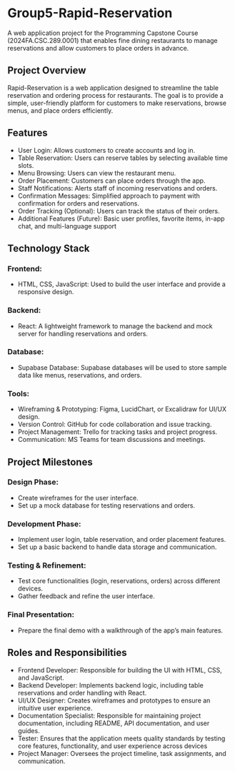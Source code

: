 # Group5-Rapid-Reservation
A web application project for the Programming Capstone Course (2024FA.CSC.289.0001) that enables fine dining restaurants to manage reservations and allow customers to place orders in advance.
## Project Overview
Rapid-Reservation is a web application designed to streamline the table reservation and ordering process for restaurants. The goal is to provide a simple, user-friendly platform for customers to make reservations, browse menus, and place orders efficiently.

## Features
- User Login: Allows customers to create accounts and log in.
- Table Reservation: Users can reserve tables by selecting available time slots.
- Menu Browsing: Users can view the restaurant menu.
- Order Placement: Customers can place orders through the app.
- Staff Notifications: Alerts staff of incoming reservations and orders.
- Confirmation Messages: Simplified approach to payment with confirmation for orders and reservations.
- Order Tracking (Optional): Users can track the status of their orders.
- Additional Features (Future): Basic user profiles, favorite items, in-app chat, and multi-language support

## Technology Stack
### Frontend:
- HTML, CSS, JavaScript: Used to build the user interface and provide a responsive design.
### Backend:
- React: A lightweight framework to manage the backend and mock server for handling reservations and orders.
### Database:
- Supabase Database: Supabase databases will be used to store sample data like menus, reservations, and orders.
### Tools:
- Wireframing & Prototyping: Figma, LucidChart, or Excalidraw for UI/UX design.
- Version Control: GitHub for code collaboration and issue tracking.
- Project Management: Trello for tracking tasks and project progress.
- Communication: MS Teams for team discussions and meetings.

## Project Milestones
### Design Phase:
- Create wireframes for the user interface.
- Set up a mock database for testing reservations and orders.
  
### Development Phase:
- Implement user login, table reservation, and order placement features.
- Set up a basic backend to handle data storage and communication.

### Testing & Refinement:
- Test core functionalities (login, reservations, orders) across different devices.
- Gather feedback and refine the user interface.

### Final Presentation:
- Prepare the final demo with a walkthrough of the app’s main features.

## Roles and Responsibilities
- Frontend Developer: Responsible for building the UI with HTML, CSS, and JavaScript.
- Backend Developer: Implements backend logic, including table reservations and order handling with React.
- UI/UX Designer: Creates wireframes and prototypes to ensure an intuitive user experience.
- Documentation Specialist: Responsible for maintaining project documentation, including README, API documentation, and user guides.
- Tester: Ensures that the application meets quality standards by testing core features, functionality, and user experience across devices
- Project Manager: Oversees the project timeline, task assignments, and communication.
